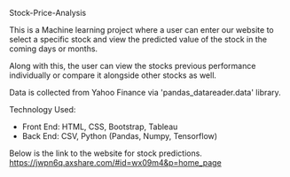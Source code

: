 Stock-Price-Analysis

This is a Machine learning project where a user can enter our website to select a specific stock and view the predicted value of the stock in the coming days or months.  

Along with this, the user can view the stocks previous performance individually or compare it alongside other stocks as well. 

Data is collected from Yahoo Finance via 'pandas_datareader.data' library. 

Technology Used:
  - Front End: HTML, CSS, Bootstrap, Tableau
  - Back End: CSV, Python (Pandas, Numpy, Tensorflow)
  
  Below is the link to the website for stock predictions. 
  https://jwpn6q.axshare.com/#id=wx09m4&p=home_page
